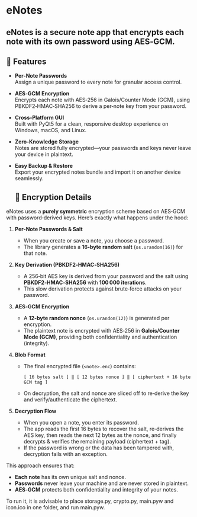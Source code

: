 # eNotes
**eNotes** is a secure note app that encrypts each note with its own password using AES‑GCM.
---

## 🚀 Features

- **Per‑Note Passwords**  
  Assign a unique password to every note for granular access control.

- **AES‑GCM Encryption**  
  Encrypts each note with AES‑256 in Galois/Counter Mode (GCM), using PBKDF2‑HMAC‑SHA256 to derive a per‑note key from your password.

- **Cross‑Platform GUI**  
  Built with PyQt5 for a clean, responsive desktop experience on Windows, macOS, and Linux.

- **Zero‑Knowledge Storage**  
  Notes are stored fully encrypted—your passwords and keys never leave your device in plaintext.

- **Easy Backup & Restore**  
  Export your encrypted notes bundle and import it on another device seamlessly.
  

  ## 🔐 Encryption Details

eNotes uses a **purely symmetric** encryption scheme based on AES‑GCM with password‑derived keys. Here’s exactly what happens under the hood:

1. **Per‑Note Passwords & Salt**  
   - When you create or save a note, you choose a password.  
   - The library generates a **16‑byte random salt** (`os.urandom(16)`) for that note.

2. **Key Derivation (PBKDF2‑HMAC‑SHA256)**  
   - A 256‑bit AES key is derived from your password and the salt using **PBKDF2‑HMAC‑SHA256** with **100 000 iterations**.  
   - This slow derivation protects against brute‑force attacks on your password.

3. **AES‑GCM Encryption**  
   - A **12‑byte random nonce** (`os.urandom(12)`) is generated per encryption.  
   - The plaintext note is encrypted with AES‑256 in **Galois/Counter Mode (GCM)**, providing both confidentiality and authentication (integrity).

4. **Blob Format**  
   - The final encrypted file (`<note>.enc`) contains:  
     ```
     [ 16 bytes salt ] ‖ [ 12 bytes nonce ] ‖ [ ciphertext + 16 byte GCM tag ]
     ```
   - On decryption, the salt and nonce are sliced off to re‑derive the key and verify/authenticate the ciphertext.

5. **Decryption Flow**  
   - When you open a note, you enter its password.  
   - The app reads the first 16 bytes to recover the salt, re‑derives the AES key, then reads the next 12 bytes as the nonce, and finally decrypts & verifies the remaining payload (ciphertext + tag).  
   - If the password is wrong or the data has been tampered with, decryption fails with an exception.

This approach ensures that:
- **Each note** has its own unique salt and nonce.
- **Passwords** never leave your machine and are never stored in plaintext.
- **AES‑GCM** protects both confidentiality and integrity of your notes.


To run it, it is advisable to place storage.py, crypto.py, main.pyw and icon.ico in one folder, and run main.pyw.
